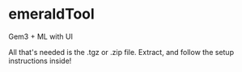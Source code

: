# emeraldTool
Gem3 + ML with UI


All that's needed is the .tgz or .zip file. Extract, and follow the setup instructions inside!
